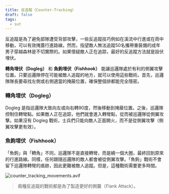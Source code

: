 ```yaml
---
title: 反追蹤（Counter-Tracking）
draft: false
tags:
  - sut
---
```

反追蹤是為了避免部隊遭受背部攻擊，一些反追蹤技巧例如在溪流中行進或在雨中移動，可以有效掩蓋行進路線。然而，指望敵人無法追蹤50名攜帶重裝備的成年男子穿越森林是不切實際的。如果懷疑敵人正在追踪，最好的反追蹤方法就是設伏埋伏。

**轉角埋伏（Dogleg）** 和 **魚鉤埋伏（Fishhook）** 能讓巡邏隊處於有利的側翼攻擊位置。只要巡邏隊停在可能被敵人追蹤的地方，就可以使用這些戰術。首先，巡邏隊隊長要尋找左側或右側適當的掩蔽位置，確保整個排都能完全隱密。
### 轉角埋伏（Dogleg）
Dogleg 是指巡邏隊大致向左或向右轉90度，然後移動到掩蔽位置。之後，巡邏隊控制住轉彎點。如果敵人正在追踪，他們就會進入轉彎點，從而被巡邏隊從側翼攻擊。如果沒有 Dogleg 戰術，士兵們只能向敵人正面開火，而不是從側翼攻擊（側翼攻擊更有效）。

### 魚鉤埋伏（Fishhook）
「魚鉤」與「轉角」不同，巡邏隊不是直接轉彎，而是繞一個大圈，最終回到原來的行進路線。同樣，任何跟隨巡邏隊的敵人都會被從側翼攻擊。「魚鉤」戰術不會留下巡邏隊轉彎的痕跡，因此更難被敵人追蹤。但是，這種戰術需要更多時間。

![counter_tracking_movements.avif](counter_tracking_movements.avif)

> 兩種反追蹤的戰術都是為了製造更好的側襲（Flank Attack）。
